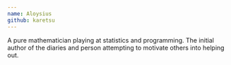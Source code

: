 ```yaml
---
name: Aloysius
github: karetsu
---
```


A pure mathematician playing at statistics and programming. The initial author
of the diaries and person attempting to motivate others into helping out.
